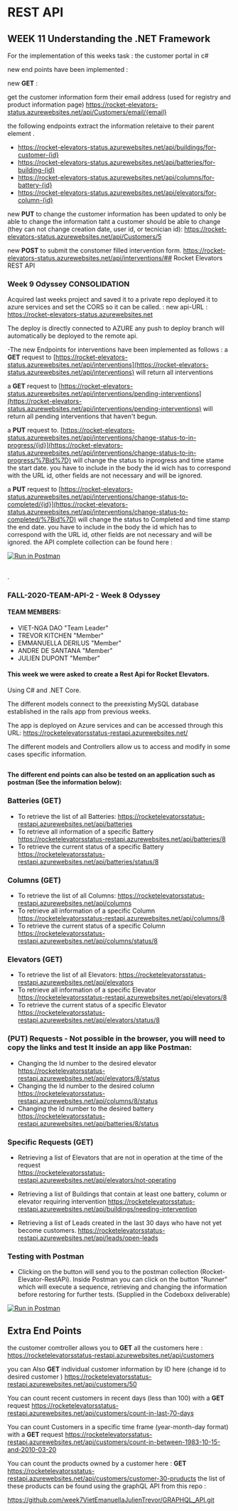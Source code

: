 # REST API

## WEEK 11 Understanding the .NET Framework

For the implementation of this weeks task : the customer portal in c#

new end points have been implemented : 

new **GET** : 

get the customer information form their email address (used for registry and  product information page)
https://rocket-elevators-status.azurewebsites.net/api/Customers/email/{email}

the following endpoints extract the information reletaive to their parent element .

 - https://rocket-elevators-status.azurewebsites.net/api/buildings/for-customer-{id}
  - https://rocket-elevators-status.azurewebsites.net/api/batteries/for-building-{id}
  - https://rocket-elevators-status.azurewebsites.net/api/columns/for-battery-{id}
  - https://rocket-elevators-status.azurewebsites.net/api/elevators/for-column-{id}

new **PUT**
to change the customer information has been updated to only be able to change the information taht a customer should be able to change (they can not change creation date, user id, or tecnician id): 
https://rocket-elevators-status.azurewebsites.net/api/Customers/5

new **POST**
to submit the constomer filled intervention form.
https://rocket-elevators-status.azurewebsites.net/api/interventions/## Rocket Elevators REST API

### Week 9 Odyssey CONSOLIDATION

Acquired last weeks project and saved it to a private repo deployed it to azure services and set the CORS so it can be called. : new api-URL :  https://rocket-elevators-status.azurewebsites.net

The deploy is directly connected to AZURE any push to deploy branch will automatically be deployed to the remote api.

-The new Endpoints for interventions have been implemented as follows :
a  **GET**  request to  [https://rocket-elevators-status.azurewebsites.net/api/interventions](https://rocket-elevators-status.azurewebsites.net/api/interventions)  will return all interventions

a  **GET**  request to  [https://rocket-elevators-status.azurewebsites.net/api/interventions/pending-interventions](https://rocket-elevators-status.azurewebsites.net/api/interventions/pending-interventions)  will return all pending interventions that haven't begun.

a  **PUT**  request to.  [https://rocket-elevators-status.azurewebsites.net/api/interventions/change-status-to-in-progress/{id}](https://rocket-elevators-status.azurewebsites.net/api/interventions/change-status-to-in-progress/%7Bid%7D)  will change the status to inprogress and time stame the start date. you have to include in the body the id wich has to correspond with the URL id, other fields are not necessary and will be ignored.

a  **PUT**  request to  [https://rocket-elevators-status.azurewebsites.net/api/interventions/change-status-to-completed/{id}](https://rocket-elevators-status.azurewebsites.net/api/interventions/change-status-to-completed/%7Bid%7D)  will change the status to Completed and time stamp the end date. you have to include in the body the id which has to correspond with the URL id, other fields are not necessary and will be ignored. the API complete collection can be found here :

[![Run in Postman](https://camo.githubusercontent.com/16a903fe0c8e857e22585b47d674a11dc7fd16a2d4ef6a2d0e932e70a62cb0d6/68747470733a2f2f72756e2e7073746d6e2e696f2f627574746f6e2e737667)](https://app.getpostman.com/run-collection/47f22848ca3c199cba2f)


## 
##

.

### FALL-2020-TEAM-API-2 - Week 8 Odyssey 

#### TEAM MEMBERS:
- VIET-NGA DAO "Team Leader"
- TREVOR KITCHEN "Member"
- EMMANUELLA DERILUS "Member"
- ANDRE DE SANTANA "Member"
- JULIEN DUPONT "Member"

#### This week we were asked to create a Rest Api for Rocket Elevators.
Using C# and .NET Core.

The different models connect to the preexisting MySQL database established in the rails app from previous weeks.

The app is deployed on Azure services and can be accessed through this URL: 
https://rocketelevatorsstatus-restapi.azurewebsites.net/

The different models and Controllers allow us to access and modify in some cases specific information.

## 

 **The different end points can also be tested on an application such as postman (See the information below):**

### Batteries **(GET)**
* To retrieve the list of all Batteries:
https://rocketelevatorsstatus-restapi.azurewebsites.net/api/batteries
* To retrieve all information of a specific Battery
https://rocketelevatorsstatus-restapi.azurewebsites.net/api/batteries/8
* To retrieve the current status of a specific Battery
https://rocketelevatorsstatus-restapi.azurewebsites.net/api/batteries/status/8

### Columns **(GET)**
* To retrieve the list of all Columns:
https://rocketelevatorsstatus-restapi.azurewebsites.net/api/columns  
* To retrieve all information of a specific Column
https://rocketelevatorsstatus-restapi.azurewebsites.net/api/columns/8
* To retrieve the current status of a specific Column
https://rocketelevatorsstatus-restapi.azurewebsites.net/api/columns/status/8

### Elevators **(GET)**
* To retrieve the list of all Elevators:
https://rocketelevatorsstatus-restapi.azurewebsites.net/api/elevators
* To retrieve all information of a specific Elevator
https://rocketelevatorsstatus-restapi.azurewebsites.net/api/elevators/8
* To retrieve the current status of a specific Elevator
https://rocketelevatorsstatus-restapi.azurewebsites.net/api/elevators/status/8

### **(PUT) Requests** - Not possible in the browser, you will need to copy the links and test It inside an app like Postman:
* Changing the Id number to the desired elevator
https://rocketelevatorsstatus-restapi.azurewebsites.net/api/elevators/8/status
* Changing the Id number to the desired column
https://rocketelevatorsstatus-restapi.azurewebsites.net/api/columns/8/status
* Changing the Id number to the desired battery
https://rocketelevatorsstatus-restapi.azurewebsites.net/api/batteries/8/status


### Specific Requests **(GET)** 
* Retrieving a list of Elevators that are not in operation at the time of the request  
https://rocketelevatorsstatus-restapi.azurewebsites.net/api/elevators/not-operating

* Retrieving a list of Buildings that contain at least one battery, column or elevator requiring intervention
https://rocketelevatorsstatus-restapi.azurewebsites.net/api/buildings/needing-intervention

* Retrieving a list of Leads created in the last 30 days who have not yet become customers.
https://rocketelevatorsstatus-restapi.azurewebsites.net/api/leads/open-leads

### Testing with Postman 
* Clicking on the button will send you to the postman collection (Rocket-Elevator-RestAPi). Inside Postman you can click on the button "Runner" which will execute a sequence, retrieving and changing the information before restoring for further tests. (Supplied in the Codeboxx deliverable)

[![Run in Postman](https://run.pstmn.io/button.svg)](https://app.getpostman.com/run-collection/47f22848ca3c199cba2f)


## Extra End Points

the customer comtroller allows you to **GET** all the customers here : 
https://rocketelevatorsstatus-restapi.azurewebsites.net/api/customers

you can Also **GET** individual customer information by ID here (change id to desired customer )
https://rocketelevatorsstatus-restapi.azurewebsites.net/api/customers/50

You can count recent customers in recent days  (less than 100) with a **GET** request
https://rocketelevatorsstatus-restapi.azurewebsites.net/api/customers/count-in-last-70-days

You can count Customers in a specific time frame (year-month-day format) with a **GET** request 
https://rocketelevatorsstatus-restapi.azurewebsites.net/api/customers/count-in-between-1983-10-15-and-2010-03-20

You can count the products owned by a customer here : 
**GET** https://rocketelevatorsstatus-restapi.azurewebsites.net/api/customers/customer-30-pruducts
the list of these products can be found using the graphQL API from this repo : 

https://github.com/week7VietEmanuellaJulienTrevor/GRAPHQL_API.git

